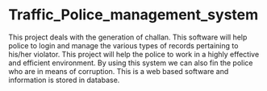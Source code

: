 # Traffic_Police_management_system
This project deals with the generation of challan. This software will help police to login and manage the various types of records pertaining to his/her violator. This project will help the police to work in a highly effective and efficient environment. By using this system we can also fin the police who are in means of corruption. This is a web based software and information is stored in database.
